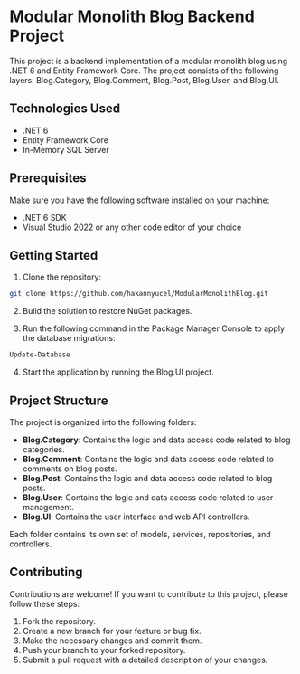 # Modular Monolith Blog Backend Project

This project is a backend implementation of a modular monolith blog using .NET 6 and Entity Framework Core. The project consists of the following layers: Blog.Category, Blog.Comment, Blog.Post, Blog.User, and Blog.UI.

## Technologies Used

- .NET 6
- Entity Framework Core
- In-Memory SQL Server

## Prerequisites

Make sure you have the following software installed on your machine:

- .NET 6 SDK
- Visual Studio 2022 or any other code editor of your choice

## Getting Started

1. Clone the repository:

```bash
git clone https://github.com/hakannyucel/ModularMonolithBlog.git
```

2. Build the solution to restore NuGet packages.

3. Run the following command in the Package Manager Console to apply the database migrations:

```bash
Update-Database
```

4. Start the application by running the Blog.UI project.

## Project Structure

The project is organized into the following folders:

- **Blog.Category**: Contains the logic and data access code related to blog categories.
- **Blog.Comment**: Contains the logic and data access code related to comments on blog posts.
- **Blog.Post**: Contains the logic and data access code related to blog posts.
- **Blog.User**: Contains the logic and data access code related to user management.
- **Blog.UI**: Contains the user interface and web API controllers.

Each folder contains its own set of models, services, repositories, and controllers.

## Contributing

Contributions are welcome! If you want to contribute to this project, please follow these steps:

1. Fork the repository.
2. Create a new branch for your feature or bug fix.
3. Make the necessary changes and commit them.
4. Push your branch to your forked repository.
5. Submit a pull request with a detailed description of your changes.
